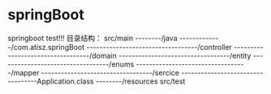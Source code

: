 # springBoot
springboot test!!!
目录结构：
src/main
--------/java
-------------/com.atisz.springBoot
----------------------------------/controller
----------------------------------/domain
----------------------------------/entity
----------------------------------/enums
----------------------------------/mapper
----------------------------------/sercice
----------------------------------Application.class
--------/resources
src/test
